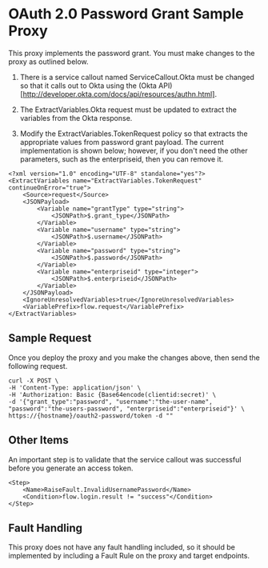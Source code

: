# OAuth 2.0 Password Grant Sample Proxy


This proxy implements the password grant.  You must make changes to the proxy as outlined below.


1. There is a service callout named ServiceCallout.Okta 
must be changed so that it calls out to Okta using the (Okta API)[http://developer.okta.com/docs/api/resources/authn.html].

2. The ExtractVariables.Okta request must be updated to extract the variables from the Okta response.

3. Modify the ExtractVariables.TokenRequest policy so that extracts the appropriate values from password grant payload.
The current implementation is shown below; however, if you don't need the other parameters, such as the enterpriseid, then  you can remove it.

```
<?xml version="1.0" encoding="UTF-8" standalone="yes"?>
<ExtractVariables name="ExtractVariables.TokenRequest" continueOnError="true">
    <Source>request</Source>
    <JSONPayload>
        <Variable name="grantType" type="string">
            <JSONPath>$.grant_type</JSONPath>
        </Variable>
        <Variable name="username" type="string">
            <JSONPath>$.username</JSONPath>
        </Variable>
        <Variable name="password" type="string">
            <JSONPath>$.password</JSONPath>
        </Variable>
        <Variable name="enterpriseid" type="integer">
            <JSONPath>$.enterpriseid</JSONPath>
        </Variable>
    </JSONPayload>
    <IgnoreUnresolvedVariables>true</IgnoreUnresolvedVariables>
    <VariablePrefix>flow.request</VariablePrefix>
</ExtractVariables>
```


## Sample Request
Once you deploy the proxy and you make the changes above, then send the following request.  

```
curl -X POST \
-H 'Content-Type: application/json' \
-H 'Authorization: Basic {Base64encode(clientid:secret)' \
-d '{"grant_type":"password", "username":"the-user-name", "password":"the-users-password", "enterpriseid":"enterpriseid"}' \
https://{hostname}/oauth2-password/token -d ""
``` 

## Other Items

An important step is to validate that the service callout was successful before you generate an access token.

```
<Step>
    <Name>RaiseFault.InvalidUsernamePassword</Name>
    <Condition>flow.login.result != "success"</Condition>
</Step>
```

## Fault Handling
This proxy does not have any fault handling included, so it should be implemented by including a Fault Rule on the 
proxy and target endpoints. 

